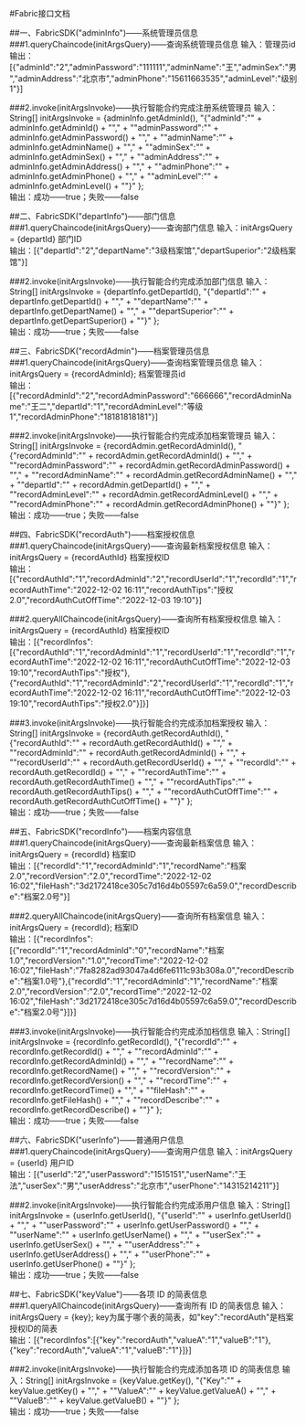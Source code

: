 #Fabric接口文档

##一、FabricSDK("adminInfo")——系统管理员信息
###1.queryChaincode(initArgsQuery)——查询系统管理员信息
输入：管理员id   
输出：[{"adminId":"2","adminPassword":"111111","adminName":"王","adminSex":"男","adminAddress":"北京市","adminPhone":"15611663535","adminLevel":"级别1"}]

###2.invoke(initArgsInvoke)——执行智能合约完成注册系统管理员
输入：String[] initArgsInvoke =
{adminInfo.getAdminId(),
"{\"adminId\":\"" + adminInfo.getAdminId() + "\"," +
"\"adminPassword\":\"" + adminInfo.getAdminPassword() + "\"," +
"\"adminName\":\"" + adminInfo.getAdminName() + "\"," +
"\"adminSex\":\"" + adminInfo.getAdminSex() + "\"," +
"\"adminAddress\":\"" + adminInfo.getAdminAddress() + "\"," +
"\"adminPhone\":\"" + adminInfo.getAdminPhone() + "\"," +
"\"adminLevel\":\"" + adminInfo.getAdminLevel() + "\"}"
};  
输出：成功——true；失败——false  

##二、FabricSDK("departInfo")——部门信息
###1.queryChaincode(initArgsQuery)——查询部门信息
输入：initArgsQuery = {departId} 部门ID  
输出：[{"departId":"2","departName":"3级档案馆","departSuperior":"2级档案馆"}]

###2.invoke(initArgsInvoke)——执行智能合约完成添加部门信息
输入：String[] initArgsInvoke =
{departInfo.getDepartId(),
"{\"departId\":\"" + departInfo.getDepartId() + "\"," +
"\"departName\":\"" + departInfo.getDepartName() + "\"," +
"\"departSuperior\":\"" + departInfo.getDepartSuperior() + "\"}"
};  
输出：成功——true；失败——false 

##三、FabricSDK("recordAdmin")——档案管理员信息
###1.queryChaincode(initArgsQuery)——查询档案管理员信息
输入：initArgsQuery = {recordAdminId}; 档案管理员id  
输出：[{"recordAdminId":"2","recordAdminPassword":"666666","recordAdminName":"王二","departId":"1","recordAdminLevel":"等级1","recordAdminPhone":"18181818181"}]


###2.invoke(initArgsInvoke)——执行智能合约完成添加档案管理员
输入：String[] initArgsInvoke =
{recordAdmin.getRecordAdminId(),
"{\"recordAdminId\":\"" + recordAdmin.getRecordAdminId() + "\"," +
"\"recordAdminPassword\":\"" + recordAdmin.getRecordAdminPassword() + "\"," +
"\"recordAdminName\":\"" + recordAdmin.getRecordAdminName() + "\"," +
"\"departId\":\"" + recordAdmin.getDepartId() + "\"," +
"\"recordAdminLevel\":\"" + recordAdmin.getRecordAdminLevel() + "\"," +
"\"recordAdminPhone\":\"" + recordAdmin.getRecordAdminPhone() + "\"}"
};   
输出：成功——true；失败——false 

##四、FabricSDK("recordAuth")——档案授权信息
###1.queryChaincode(initArgsQuery)——查询最新档案授权信息
输入：initArgsQuery = {recordAuthId} 档案授权ID  
输出：[{"recordAuthId":"1","recordAdminId":"2","recordUserId":"1","recordId":"1","recordAuthTime":"2022-12-02 16:11","recordAuthTips":"授权2.0","recordAuthCutOffTime":"2022-12-03 19:10"}]

###2.queryAllChaincode(initArgsQuery)——查询所有档案授权信息
输入：initArgsQuery = {recordAuthId} 档案授权ID  
输出：[{"recordInfos":[{"recordAuthId":"1","recordAdminId":"1","recordUserId":"1","recordId":"1","recordAuthTime":"2022-12-02 16:11","recordAuthCutOffTime":"2022-12-03 19:10","recordAuthTips":"授权"},{"recordAuthId":"1","recordAdminId":"2","recordUserId":"1","recordId":"1","recordAuthTime":"2022-12-02 16:11","recordAuthCutOffTime":"2022-12-03 19:10","recordAuthTips":"授权2.0"}]}]

###3.invoke(initArgsInvoke)——执行智能合约完成添加档案授权
输入：String[] initArgsInvoke =
{recordAuth.getRecordAuthId(),
"{\"recordAuthId\":\"" + recordAuth.getRecordAuthId() + "\"," +
"\"recordAdminId\":\"" + recordAuth.getRecordAdminId() + "\"," +
"\"recordUserId\":\"" + recordAuth.getRecordUserId() + "\"," +
"\"recordId\":\"" + recordAuth.getRecordId() + "\"," +
"\"recordAuthTime\":\"" + recordAuth.getRecordAuthTime() + "\"," +
"\"recordAuthTips\":\"" + recordAuth.getRecordAuthTips() + "\"," +
"\"recordAuthCutOffTime\":\"" + recordAuth.getRecordAuthCutOffTime() + "\"}"
};  
输出：成功——true；失败——false 

##五、FabricSDK("recordInfo")——档案内容信息
###1.queryChaincode(initArgsQuery)——查询最新档案信息
输入：initArgsQuery = {recordId} 档案ID  
输出：[{"recordId":"1","recordAdminId":"1","recordName":"档案2.0","recordVersion":"2.0","recordTime":"2022-12-02 16:02","fileHash":"3d2172418ce305c7d16d4b05597c6a59.0","recordDescribe":"档案2.0号"}]

###2.queryAllChaincode(initArgsQuery)——查询所有档案信息
输入：initArgsQuery = {recordId}; 档案ID  
输出：[{"recordInfos":[{"recordId":"1","recordAdminId":"0","recordName":"档案1.0","recordVersion":"1.0","recordTime":"2022-12-02 16:02","fileHash":"7fa8282ad93047a4d6fe6111c93b308a.0","recordDescribe":"档案1.0号"},{"recordId":"1","recordAdminId":"1","recordName":"档案2.0","recordVersion":"2.0","recordTime":"2022-12-02 16:02","fileHash":"3d2172418ce305c7d16d4b05597c6a59.0","recordDescribe":"档案2.0号"}]}]

###3.invoke(initArgsInvoke)——执行智能合约完成添加档信息
输入：String[] initArgsInvoke =
{recordInfo.getRecordId(),
"{\"recordId\":\"" + recordInfo.getRecordId() + "\"," +
"\"recordAdminId\":\"" + recordInfo.getRecordAdminId() + "\"," +
"\"recordName\":\"" + recordInfo.getRecordName() + "\"," +
"\"recordVersion\":\"" + recordInfo.getRecordVersion() + "\"," +
"\"recordTime\":\"" + recordInfo.getRecordTime() + "\"," +
"\"fileHash\":\"" + recordInfo.getFileHash() + "\"," +
"\"recordDescribe\":\"" + recordInfo.getRecordDescribe() + "\"}"
};   
输出：成功——true；失败——false

##六、FabricSDK("userInfo")——普通用户信息
###1.queryChaincode(initArgsQuery)——查询用户信息
输入：initArgsQuery = {userId} 用户ID  
输出：[{"userId":"2","userPassword":"1515151","userName":"王法","userSex":"男","userAddress":"北京市","userPhone":"14315214211"}]

###2.invoke(initArgsInvoke)——执行智能合约完成添用户信息
输入：String[] initArgsInvoke =
{userInfo.getUserId(),
"{\"userId\":\"" + userInfo.getUserId() + "\"," +
"\"userPassword\":\"" + userInfo.getUserPassword() + "\"," +
"\"userName\":\"" + userInfo.getUserName() + "\"," +
"\"userSex\":\"" + userInfo.getUserSex() + "\"," +
"\"userAddress\":\"" + userInfo.getUserAddress() + "\"," +
"\"userPhone\":\"" + userInfo.getUserPhone() + "\"}"
};  
输出：成功——true；失败——false

##七、FabricSDK("keyValue")——各项 ID 的简表信息
###1.queryAllChaincode(initArgsQuery)——查询所有 ID 的简表信息
输入：initArgsQuery = {key}; key为属于哪个表的简表，如"key":"recordAuth"是档案授权ID的简表     
输出：[{"recordInfos":[{"key":"recordAuth","valueA":"1","valueB":"1"},{"key":"recordAuth","valueA":"1","valueB":"1"}]}]

###2.invoke(initArgsInvoke)——执行智能合约完成添加各项 ID 的简表信息
输入：String[] initArgsInvoke =
{keyValue.getKey(),
"{\"Key\":\"" + keyValue.getKey() + "\"," +
"\"ValueA\":\"" + keyValue.getValueA() + "\"," +
"\"ValueB\":\"" + keyValue.getValueB() + "\"}"
};   
输出：成功——true；失败——false